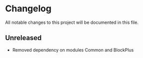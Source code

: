 # Changelog

All notable changes to this project will be documented in this file.

## Unreleased

- Removed dependency on modules Common and BlockPlus
